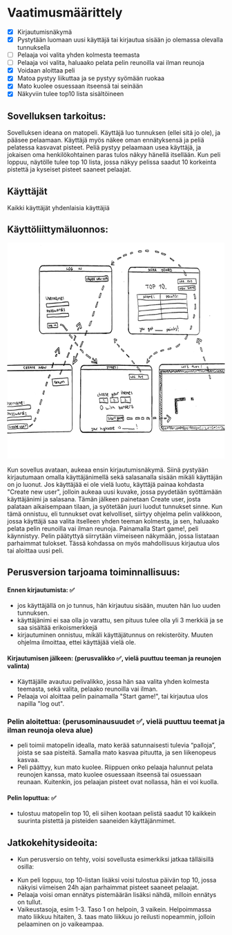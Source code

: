 # Vaatimusmäärittely

- [x] Kirjautumisnäkymä
- [x] Pystytään luomaan uusi käyttäjä tai kirjautua sisään jo olemassa olevalla tunnuksella
- [ ] Pelaaja voi valita yhden kolmesta teemasta
- [ ] Pelaaja voi valita, haluaako pelata pelin reunoilla vai ilman reunoja
- [x] Voidaan aloittaa peli
- [x] Matoa pystyy liikuttaa ja se pystyy syömään ruokaa
- [x] Mato kuolee osuessaan itseensä tai seinään
- [x] Näkyviin tulee top10 lista sisältöineen

## Sovelluksen tarkoitus:

Sovelluksen ideana on matopeli. Käyttäjä luo tunnuksen (ellei sitä jo ole), ja pääsee pelaamaan. Käyttäjä myös näkee oman ennätyksensä ja peliä pelatessa kasvavat pisteet. Peliä pystyy pelaamaan usea käyttäjä, ja jokaisen oma henkilökohtainen paras tulos näkyy hänellä itsellään. Kun peli loppuu, näytölle tulee top 10 lista, jossa näkyy pelissa saadut 10 korkeinta pistettä ja kyseiset pisteet saaneet pelaajat.

## Käyttäjät

Kaikki käyttäjät yhdenlaisia käyttäjiä

## Käyttöliittymäluonnos:

 <img src="https://github.com/johannaval/ot-harjoitustyo/blob/master/dokumentaatio/kuvat/IMG_0186.jpeg" width="600" height="500">
 
Kun sovellus avataan, aukeaa ensin kirjautumisnäkymä. Siinä pystyään kirjautumaan omalla käyttäjänimellä sekä salasanalla sisään mikäli käyttäjän on jo luonut. Jos käyttäjää ei ole vielä luotu, käyttäjä painaa kohdasta "Create new user", jolloin aukeaa uusi kuvake, jossa pyydetään syöttämään käyttäjänimi ja salasana. Tämän jälkeen painetaan Create user, josta palataan aikaisempaan tilaan, ja syötetään juuri luodut tunnukset sinne. Kun tämä onnistuu, eli tunnukset ovat kelvolliset, siirtyy ohjelma pelin valikkoon, jossa käyttäjä saa valita itselleen yhden teeman kolmesta, ja sen, haluaako pelata pelin reunoilla vai ilman reunoja. Painamalla Start game!, peli käynnistyy. Pelin päätyttyä siirrytään viimeiseen näkymään, jossa listataan parhaimmat tulokset. Tässä kohdassa on myös mahdollisuus kirjautua ulos tai aloittaa uusi peli.



## Perusversion tarjoama toiminnallisuus:


#### Ennen kirjautumista: :white_check_mark:
* jos käyttäjällä on jo tunnus, hän kirjautuu sisään, muuten hän  luo uuden tunnuksen.
* käyttäjänimi ei saa olla jo varattu, sen pituus tulee olla yli 3 merkkiä ja se saa sisältää erikoismerkkejä
* kirjautuminen onnistuu, mikäli käyttäjätunnus on rekisteröity. Muuten ohjelma ilmoittaa, ettei käyttäjää vielä ole.


#### Kirjautumisen jälkeen: (perusvalikko :white_check_mark:, vielä puuttuu teeman ja reunojen valinta)
* Käyttäjälle avautuu pelivalikko, jossa hän saa valita yhden kolmesta teemasta, sekä valita, pelaako reunoilla vai ilman.
* Pelaaja voi aloittaa pelin painamalla "Start game!", tai kirjautua ulos napilla "log out".


### Pelin aloitettua: (perusominausuudet :white_check_mark:, vielä puuttuu teemat ja ilman reunoja oleva alue)
* peli toimii matopelin idealla, mato kerää satunnaisesti tulevia “palloja”, joista se saa pisteitä. Samalla mato kasvaa pituutta, ja sen liikenopeus kasvaa. 
* Peli päättyy, kun mato kuolee. Riippuen onko pelaaja halunnut pelata reunojen kanssa, mato kuolee osuessaan itseensä tai osuessaan reunaan. Kuitenkin, jos pelaajan pisteet ovat nollassa, hän ei voi kuolla.



#### Pelin loputtua: :white_check_mark:
* tulostuu matopelin top 10, eli siihen kootaan pelistä saadut 10 kaikkein suurinta pistettä ja pisteiden saaneiden käyttäjänmimet. 


## Jatkokehitysideoita:

- Kun perusversio on tehty, voisi sovellusta esimerkiksi jatkaa tälläisillä osilla:

* Kun peli loppuu, top 10-listan lisäksi voisi tulostua päivän top 10, jossa näkyisi viimeisen 24h ajan parhaimmat pisteet saaneet pelaajat.
* Pelaaja voisi oman ennätys pistemäärän lisäksi nähdä, milloin ennätys on tullut.
* Vaikeustasoja, esim 1-3. Taso 1 on helpoin, 3 vaikein. Helpoimmassa mato liikkuu hitaiten, 3. taas mato liikkuu jo reilusti nopeammin, jolloin pelaaminen on jo vaikeampaa.

